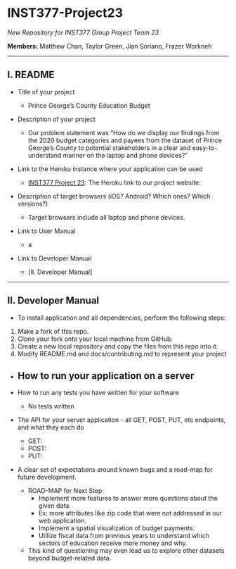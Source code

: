 # <a id='header'></a> INST377-Project23

*New Repository for INST377 Group Project Team 23*

**Members:** Matthew Chan, Taylor Green, Jian Soriano, Frazer Workneh

---
## <a id='readme'></a>I. README

* Title of your project
    - Prince George’s County Education Budget
* Description of your project
    - Our problem statement was “How do we display our findings from the 2020 budget categories and payees from the dataset of Prince George’s County to potential stakeholders in a clear and easy-to-understand manner on the laptop and phone devices?”
    
* Link to the Heroku instance where your application can be used
   - [INST377 Project 23](https://inst377-project23.herokuapp.com/): The Heroku link to our project website.
   
* Description of target browsers (iOS? Android? Which ones? Which versions?)
   - Target browsers include all laptop and phone devices.
   
* Link to User Manual
   - a
   
* Link to Developer Manual
   - [II. Developer Manual]

---
## <a id='devmanual'></a>II. Developer Manual

* To install application and all dependencies, perform the following steps:
1. Make a fork of this repo.
1. Clone your fork onto your local machine from GitHub.
1. Create a new local repository and copy the files from this repo into it.
1. Modify README.md and docs/contributing.md to represent your project  

* How to run your application on a server
   - 
   
* How to run any tests you have written for your software
   - No tests written
   
* The API for your server application - all GET, POST, PUT, etc endpoints, and what they each do
   - GET: 
   - POST: 
   - PUT: 
   
* A clear set of expectations around known bugs and a road-map for future development.
   - ROAD-MAP for Next Step: 
      - Implement more features to answer more questions about the given data.
      - Ex: more attributes like zip code that were not addressed in our web application.
      - Implement a spatial visualization of budget payments. 
      - Utilize fiscal data from previous years to understand which sectors of education receive more money and why.
   - This kind of questioning may even lead us to explore other datasets beyond budget-related data. 

